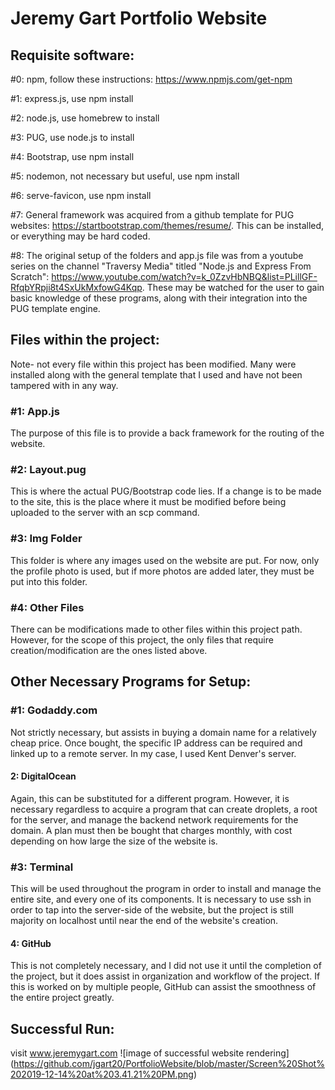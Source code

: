 # Jeremy Gart Portfolio Website

## Requisite software:

#0: npm, follow these instructions: https://www.npmjs.com/get-npm

#1: express.js, use npm install

#2: node.js, use homebrew to install

#3: PUG, use node.js to install

#4: Bootstrap, use npm install

#5: nodemon, not necessary but useful, use npm install

#6: serve-favicon, use npm install

#7: General framework was acquired from a github template for PUG websites: https://startbootstrap.com/themes/resume/. This can be installed, or everything may be hard coded.

#8: The original setup of the folders and app.js file was from a youtube series on the channel "Traversy Media" titled "Node.js and Express From Scratch": https://www.youtube.com/watch?v=k_0ZzvHbNBQ&list=PLillGF-RfqbYRpji8t4SxUkMxfowG4Kqp. These may be watched for the user to gain basic knowledge of these programs, along with their integration into the PUG template engine. 

## Files within the project:

Note- not every file within this project has been modified. Many were installed along with the general template that I used and have not been tampered with in any way.

### #1: App.js
  The purpose of this file is to provide a back framework for the routing of the website. 
  
### #2: Layout.pug
  This is where the actual PUG/Bootstrap code lies. If a change is to be made to the site, this is the place where it must be modified before being uploaded to the server with an scp command.
  
### #3: Img Folder
  This folder is where any images used on the website are put. For now, only the profile photo is used, but if more photos are added later, they must be put into this folder.
  
### #4: Other Files
  There can be modifications made to other files within this project path. However, for the scope of this project, the only files that require creation/modification are the ones listed above.

## Other Necessary Programs for Setup:

### #1: Godaddy.com
  Not strictly necessary, but assists in buying a domain name for a relatively cheap price. Once bought, the specific IP address can be required and linked up to a remote server. In my case, I used Kent Denver's server.
  
#### 2: DigitalOcean
  Again, this can be substituted for a different program. However, it is necessary regardless to acquire a program that can create droplets, a root for the server, and manage the backend network requirements for the domain. A plan must then be bought that charges monthly, with cost depending on how large the size of the website is.

### #3: Terminal
  This will be used throughout the program in order to install and manage the entire site, and every one of its components. It is necessary to use ssh in order to tap into the server-side of the website, but the project is still majority on localhost until near the end of the website's creation.

#### 4: GitHub
  This is not completely necessary, and I did not use it until the completion of the project, but it does assist in organization and workflow of the project. If this is worked on by multiple people, GitHub can assist the smoothness of the entire project greatly.

## Successful Run:
visit www.jeremygart.com
![image of successful website rendering]
(https://github.com/jgart20/PortfolioWebsite/blob/master/Screen%20Shot%202019-12-14%20at%203.41.21%20PM.png)
